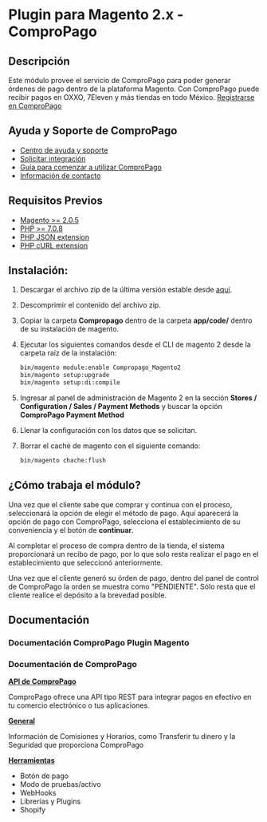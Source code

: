 Plugin para Magento 2.x - ComproPago
====================================================

## Descripción
Este módulo provee el servicio de ComproPago para poder generar órdenes de pago dentro de la plataforma Magento.
Con ComproPago puede recibir pagos en OXXO, 7Eleven y más tiendas en todo México.
[Registrarse en ComproPago](https://compropago.com)


## Ayuda y Soporte de ComproPago

- [Centro de ayuda y soporte](https://compropago.com/ayuda-y-soporte)
- [Solicitar integración](https://compropago.com/integracion)
- [Guía para comenzar a utilizar ComproPago](https://compropago.com/ayuda-y-soporte/como-comenzar-a-usar-compropago)
- [Información de contacto](https://compropago.com/contacto)

## Requisitos Previos
* [Magento >= 2.0.5](https://magento.com/)
* [PHP >= 7.0.8](http://www.php.net/)
* [PHP JSON extension](http://php.net/manual/en/book.json.php)
* [PHP cURL extension](http://php.net/manual/en/book.curl.php)

## Instalación:

1. Descargar el archivo zip de la última versión estable desde [aquí][Magento-Connect].
2. Descomprimir el contenido del archivo zip.
3. Copiar la carpeta **Compropago** dentro de la carpeta **app/code/** dentro de su instalación de magento.
4. Ejecutar los siguientes comandos desde el CLI de magento 2 desde la carpeta raíz de la instalación:


   ```bash
   bin/magento module:enable Compropago_Magento2
   bin/magento setup:upgrade
   bin/magento setup:di:compile
   ```
5. Ingresar al panel de administración de Magento 2 en la sección **Stores / Configuration / Sales / Payment Methods** y buscar la opción **ComproPago Payment Method**
6. Llenar la configuración con los datos que se solicitan.
7. Borrar el caché de magento con el siguiente comando:

   ```bash
   bin/magento chache:flush
   ```


## ¿Cómo trabaja el módulo?
Una vez que el cliente sabe que comprar y continua con el proceso, seleccionará la opción de elegir el método de pago.
Aquí aparecerá la opción de pago con ComproPago, selecciona el establecimiento de su conveniencia y el botón de **continuar**.

Al completar el proceso de compra dentro de la tienda, el sistema proporcionará un recibo de pago,
por lo que solo resta realizar el pago en el establecimiento que seleccionó anteriormente.

Una vez que el cliente generó su órden de pago, dentro del panel de control de ComproPago la orden se muestra como
"PENDIENTE". Sólo resta que el cliente realice el depósito a la brevedad posible.



## Documentación
### Documentación ComproPago Plugin Magento

### Documentación de ComproPago
**[API de ComproPago](https://compropago.com/documentacion/api)**

ComproPago ofrece una API tipo REST para integrar pagos en efectivo en tu comercio electrónico o tus aplicaciones.


**[General](https://compropago.com/documentacion)**

Información de Comisiones y Horarios, como Transferir tu dinero y la Seguridad que proporciona ComproPago


**[Herramientas](https://compropago.com/documentacion/boton-pago)**
* Botón de pago
* Modo de pruebas/activo
* WebHooks
* Librerías y Plugins
* Shopify

[Magento-Connect]: https://github.com/compropago/plugin-magento-2/releases/tag/1.1.0
[Compropago-Panel]: https://compropago.com/panel/configuracion
[Compropago-Webhooks]: https://compropago.com/panel/webhooks
